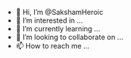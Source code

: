 - 👋 Hi, I’m @SakshamHeroic
- 👀 I’m interested in ...
- 🌱 I’m currently learning ...
- 💞️ I’m looking to collaborate on ...
- 📫 How to reach me ...

<!---
SakshamHeroic/SakshamHeroic is a ✨ special ✨ repository because its `README.md` (this file) appears on your GitHub profile.
You can click the Preview link to take a look at your changes.
--->
